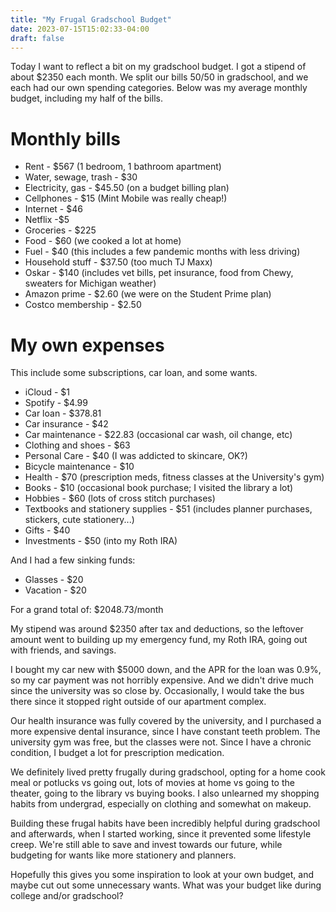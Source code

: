 ```yaml
---
title: "My Frugal Gradschool Budget"
date: 2023-07-15T15:02:33-04:00
draft: false
---
```


Today I want to reflect a bit on my gradschool budget. I got a stipend of about $2350 each month. We split our bills 50/50 in gradschool, and we each had our own spending categories. Below was my average monthly budget, including my half of the bills.

# Monthly bills

* Rent - $567 (1 bedroom, 1 bathroom apartment)
* Water, sewage, trash - $30
* Electricity, gas - $45.50 (on a budget billing plan)
* Cellphones - $15 (Mint Mobile was really cheap!)
* Internet - $46
* Netflix -$5
* Groceries - $225
* Food - $60 (we cooked a lot at home)
* Fuel - $40 (this includes a few pandemic months with less driving)
* Household stuff - $37.50 (too much TJ Maxx)
* Oskar - $140 (includes vet bills, pet insurance, food from Chewy, sweaters for Michigan weather)
* Amazon prime - $2.60 (we were on the Student Prime plan)
* Costco membership - $2.50

# My own expenses
This include some subscriptions, car loan, and some wants.

* iCloud - $1
* Spotify - $4.99
* Car loan - $378.81
* Car insurance - $42
* Car maintenance - $22.83 (occasional car wash, oil change, etc)
* Clothing and shoes - $63
* Personal Care - $40 (I was addicted to skincare, OK?)
* Bicycle maintenance - $10
* Health - $70 (prescription meds, fitness classes at the University's gym)
* Books - $10 (occasional book purchase; I visited the library a lot)
* Hobbies - $60 (lots of cross stitch purchases)
* Textbooks and stationery supplies - $51 (includes planner purchases, stickers, cute stationery...)
* Gifts - $40
* Investments - $50 (into my Roth IRA)

And I had a few sinking funds:

* Glasses - $20
* Vacation - $20

For a grand total of: $2048.73/month

My stipend was around $2350 after tax and deductions, so the leftover amount went to building up my emergency fund, my Roth IRA, going out with friends, and savings.

I bought my car new with $5000 down, and the APR for the loan was 0.9%, so my car payment was not horribly expensive. And we didn't drive much since the university was so close by. Occasionally, I would take the bus there since it stopped right outside of our apartment complex.

Our health insurance was fully covered by the university, and I purchased a more expensive dental insurance, since I have constant teeth problem. The university gym was free, but the classes were not. Since I have a chronic condition, I budget a lot for prescription medication.

We definitely lived pretty frugally during gradschool, opting for a home cook meal or potlucks vs going out, lots of movies at home vs going to the theater, going to the library vs buying books. I also unlearned my shopping habits from undergrad, especially on clothing and somewhat on makeup.

Building these frugal habits have been incredibly helpful during gradschool and afterwards, when I started working, since it prevented some lifestyle creep. We're still able to save and invest towards our future, while budgeting for wants like more stationery and planners.

Hopefully this gives you some inspiration to look at your own budget, and maybe cut out some unnecessary wants.
What was your budget like during college and/or gradschool?

